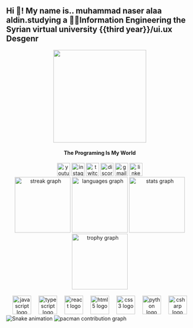 <h2 align="left">Hi 👋! My name is.. muhammad naser alaa aldin.studying a 👨‍💻Information Engineering the Syrian virtual university {{third year}}/ui.ux Desgenr</h2>



<div align="center">
  <img height="250" src="https://media3.giphy.com/media/v1.Y2lkPTc5MGI3NjExaGhtMDljNGMwdXd2Zm15Ym00Zndza29oYXp1d2Yyam1iYW1nYnRmcyZlcD12MV9pbnRlcm5hbF9naWZfYnlfaWQmY3Q9Zw/EfcdFGyeLvwWA9WPhY/giphy.gif"  />
</div>



<h4 align="center">The Programing Is My  World</h4>



<div align="center">
  <img src="https://img.shields.io/static/v1?message=Youtube&logo=youtube&label=&color=FF0000&logoColor=white&labelColor=&style=for-the-badge" height="35" alt="youtube logo"  />
  <img src="https://img.shields.io/static/v1?message=Instagram&logo=instagram&label=&color=E4405F&logoColor=white&labelColor=&style=for-the-badge" height="35" alt="instagram logo"  />
  <img src="https://img.shields.io/static/v1?message=Twitch&logo=twitch&label=&color=9146FF&logoColor=white&labelColor=&style=for-the-badge" height="35" alt="twitch logo"  />
  <img src="https://img.shields.io/static/v1?message=Discord&logo=discord&label=&color=7289DA&logoColor=white&labelColor=&style=for-the-badge" height="35" alt="discord logo"  />
  <img src="https://img.shields.io/static/v1?message=Gmail&logo=gmail&label=&color=D14836&logoColor=white&labelColor=&style=for-the-badge" height="35" alt="gmail logo"  />
  <img src="https://img.shields.io/static/v1?message=LinkedIn&logo=linkedin&label=&color=0077B5&logoColor=white&labelColor=&style=for-the-badge" height="35" alt="linkedin logo"  />
</div>



<div align="center">
  <img src="https://streak-stats.demolab.com?user=AlNaserr&locale=en&mode=daily&theme=dracula&hide_border=false&border_radius=5" height="150" alt="streak graph"  />
  <img src="https://github-readme-stats.vercel.app/api/top-langs?username=AlNaserr&locale=en&hide_title=true&layout=compact&card_width=320&langs_count=7&theme=gruvbox&hide_border=true" height="150" alt="languages graph"  />
  <img src="https://github-readme-stats.vercel.app/api?username=AlNaserr&hide_title=false&hide_rank=false&show_icons=true&include_all_commits=true&count_private=true&disable_animations=false&theme=dracula&locale=en&hide_border=false" height="150" alt="stats graph"  />
  <img src="https://github-profile-trophy.vercel.app?username=AlNaserr&" height="150" alt="trophy graph"  />
</div>



<br clear="both">

<div align="center">
  <img src="https://cdn.jsdelivr.net/gh/devicons/devicon/icons/javascript/javascript-original.svg" height="50" alt="javascript logo"  />
  <img width="12" />
  <img src="https://cdn.jsdelivr.net/gh/devicons/devicon/icons/typescript/typescript-original.svg" height="50" alt="typescript logo"  />
  <img width="12" />
  <img src="https://cdn.jsdelivr.net/gh/devicons/devicon/icons/react/react-original.svg" height="50" alt="react logo"  />
  <img width="12" />
  <img src="https://cdn.jsdelivr.net/gh/devicons/devicon/icons/html5/html5-original.svg" height="50" alt="html5 logo"  />
  <img width="12" />
  <img src="https://cdn.jsdelivr.net/gh/devicons/devicon/icons/css3/css3-original.svg" height="50" alt="css3 logo"  />
  <img width="12" />
  <img src="https://cdn.jsdelivr.net/gh/devicons/devicon/icons/python/python-original.svg" height="50" alt="python logo"  />
  <img width="12" />
  <img src="https://cdn.jsdelivr.net/gh/devicons/devicon/icons/csharp/csharp-original.svg" height="50" alt="csharp logo"  />
</div>



<img src="https://raw.githubusercontent.com/AlNaserr/AlNaserr/output/snake.svg" alt="Snake animation" />



<picture>
  <source media="(prefers-color-scheme: dark)" srcset="https://raw.githubusercontent.com/AlNaserr/AlNaserr/output/pacman-contribution-graph-dark.svg">
  <source media="(prefers-color-scheme: light)" srcset="https://raw.githubusercontent.com/AlNaserr/AlNaserr/output/pacman-contribution-graph.svg">
  <img alt="pacman contribution graph" src="https://raw.githubusercontent.com/AlNaserr/AlNaserr/output/pacman-contribution-graph.svg">
</picture>



